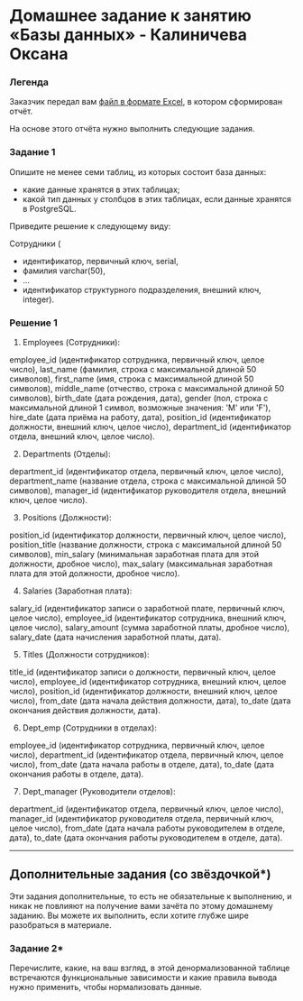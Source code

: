 # Домашнее задание к занятию «Базы данных» - Калиничева Оксана

### Легенда

Заказчик передал вам [файл в формате Excel](https://github.com/netology-code/sdb-homeworks/blob/main/resources/hw-12-1.xlsx), в котором сформирован отчёт. 

На основе этого отчёта нужно выполнить следующие задания.

### Задание 1

Опишите не менее семи таблиц, из которых состоит база данных:

- какие данные хранятся в этих таблицах;
- какой тип данных у столбцов в этих таблицах, если данные хранятся в PostgreSQL.

Приведите решение к следующему виду:

Сотрудники (

- идентификатор, первичный ключ, serial,
- фамилия varchar(50),
- ...
- идентификатор структурного подразделения, внешний ключ, integer).

### Решение 1

1. Employees (Сотрудники):

employee_id (идентификатор сотрудника, первичный ключ, целое число),
last_name (фамилия, строка с максимальной длиной 50 символов),
first_name (имя, строка с максимальной длиной 50 символов),
middle_name (отчество, строка с максимальной длиной 50 символов),
birth_date (дата рождения, дата),
gender (пол, строка с максимальной длиной 1 символ, возможные значения: 'M' или 'F'),
hire_date (дата приёма на работу, дата),
position_id (идентификатор должности, внешний ключ, целое число),
department_id (идентификатор отдела, внешний ключ, целое число).

2. Departments (Отделы):

department_id (идентификатор отдела, первичный ключ, целое число),
department_name (название отдела, строка с максимальной длиной 50 символов),
manager_id (идентификатор руководителя отдела, внешний ключ, целое число).

3. Positions (Должности):

position_id (идентификатор должности, первичный ключ, целое число),
position_title (название должности, строка с максимальной длиной 50 символов),
min_salary (минимальная заработная плата для этой должности, дробное число),
max_salary (максимальная заработная плата для этой должности, дробное число).

4. Salaries (Заработная плата):

salary_id (идентификатор записи о заработной плате, первичный ключ, целое число),
employee_id (идентификатор сотрудника, внешний ключ, целое число),
salary_amount (сумма заработной платы, дробное число),
salary_date (дата начисления заработной платы, дата).

5. Titles (Должности сотрудников):

title_id (идентификатор записи о должности, первичный ключ, целое число),
employee_id (идентификатор сотрудника, внешний ключ, целое число),
position_id (идентификатор должности, внешний ключ, целое число),
from_date (дата начала действия должности, дата),
to_date (дата окончания действия должности, дата).

6. Dept_emp (Сотрудники в отделах):

employee_id (идентификатор сотрудника, первичный ключ, целое число),
department_id (идентификатор отдела, первичный ключ, целое число),
from_date (дата начала работы в отделе, дата),
to_date (дата окончания работы в отделе, дата).

7. Dept_manager (Руководители отделов):

department_id (идентификатор отдела, первичный ключ, целое число),
manager_id (идентификатор руководителя отдела, первичный ключ, целое число),
from_date (дата начала работы руководителем в отделе, дата),
to_date (дата окончания работы руководителем в отделе, дата).

---

## Дополнительные задания (со звёздочкой*)
Эти задания дополнительные, то есть не обязательные к выполнению, и никак не повлияют на получение вами зачёта по этому домашнему заданию. Вы можете их выполнить, если хотите глубже шире разобраться в материале.


### Задание 2*

Перечислите, какие, на ваш взгляд, в этой денормализованной таблице встречаются функциональные зависимости и какие правила вывода нужно применить, чтобы нормализовать данные.